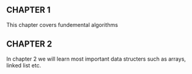 ## CHAPTER 1
This chapter covers fundemental algorithms

## CHAPTER 2 
In chapter 2 we will learn most important data structers such as arrays, linked list etc.